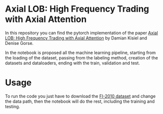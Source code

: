 # Axial LOB: High Frequency Trading with Axial Attention
In this repository you can find the pytorch implementation of the paper [Axial LOB: High Frequency Trading with Axial Attention](https://arxiv.org/pdf/2212.01807.pdf) by Damian Kisiel and Denise Gorse.

In the notebook is proposed all the machine learning pipeline, starting from the loading of the dataset, passing from the labeling method, creation of the datasets and dataloaders, ending with the train, validation and test.

# Usage

To run the code you just have to download the [FI-2010 dataset](https://etsin.fairdata.fi/dataset/73eb48d7-4dbc-4a10-a52a-da745b47a649/data) and change the data path, then the notebook will do the rest, including the training and testing.
